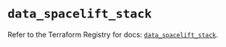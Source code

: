 # `data_spacelift_stack`

Refer to the Terraform Registry for docs: [`data_spacelift_stack`](https://registry.terraform.io/providers/spacelift-io/spacelift/1.27.0/docs/data-sources/stack).
